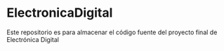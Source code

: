 # ElectronicaDigital
Este repositorio es para almacenar el código fuente del proyecto final de Electrónica Digital
